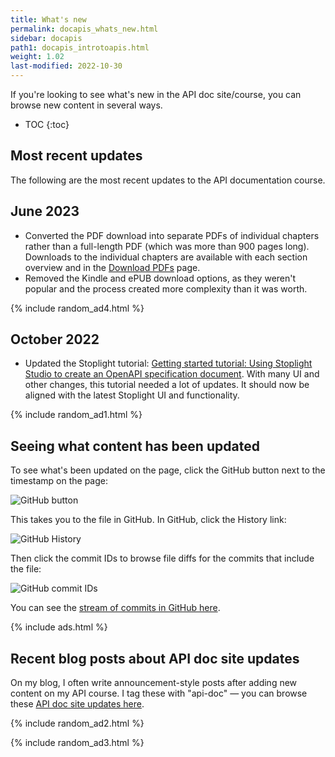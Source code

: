 ```yaml
---
title: What's new
permalink: docapis_whats_new.html
sidebar: docapis
path1: docapis_introtoapis.html
weight: 1.02
last-modified: 2022-10-30
---
```


If you're looking to see what's new in the API doc site/course, you can browse new content in several ways.

* TOC
{:toc}

<h2>Most recent updates</h2>

The following are the most recent updates to the API documentation course.


## June 2023

* Converted the PDF download into separate PDFs of individual chapters rather than a full-length PDF (which was more than 900 pages long). Downloads to the individual chapters are available with each section overview and in the [Download  PDFs](docapis_formats.html) page. 
* Removed the Kindle and ePUB download options, as they weren't popular and the process created more complexity than it was worth.

{% include random_ad4.html %}

## October 2022

* Updated the Stoplight tutorial: [Getting started tutorial: Using Stoplight Studio to create an OpenAPI specification document](pubapis_openapis_quickstart_stoplight.html). With many UI and other changes, this tutorial needed a lot of updates. It should now be aligned with the latest Stoplight UI and functionality.

{% include random_ad1.html %}

## Seeing what content has been updated

To see what's been updated on the page, click the GitHub button next to the timestamp on the page:

<img class="small_medium" src="{{site.media}}/github_button_whats_new.png" alt="GitHub button" />

This takes you to the file in GitHub. In GitHub, click the History link:

<img class="small_medium" src="{{site.media}}/github_history_view.png" alt="GitHub History" />

Then click the commit IDs to browse file diffs for the commits that include the file:

<img class="small_medium" src="{{site.media}}/github_commit_ids.png" alt="GitHub commit IDs" />

You can see the [stream of commits in GitHub here](https://github.com/tomjoht/learnapidoc/commits/main).

{% include ads.html %}

## Recent blog posts about API doc site updates

On my blog, I often write announcement-style posts after adding new content on my API course. I tag these with "api-doc" &mdash; you can browse these [API doc site updates here](https://idratherbewriting.com/category-apidoc-site-updates/).

{% include random_ad2.html %}

{% include random_ad3.html %}
